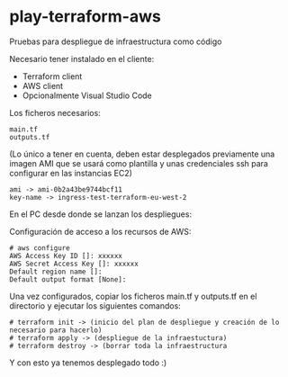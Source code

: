 # play-terraform-aws
Pruebas para despliegue de infraestructura como código

Necesario tener instalado en el cliente:

- Terraform client
- AWS client
- Opcionalmente Visual Studio Code

Los ficheros necesarios:

    main.tf
    outputs.tf

(Lo único a tener en cuenta, deben estar desplegados previamente una imagen AMI que se usará como plantilla y unas credenciales ssh para configurar en las instancias EC2)

    ami -> ami-0b2a43be9744bcf11
    key-name -> ingress-test-terraform-eu-west-2

En el PC desde donde se lanzan los despliegues:

Configuración de acceso a los recursos de AWS: 

    # aws configure
    AWS Access Key ID []: xxxxxx
    AWS Secret Access Key []: xxxxxx
    Default region name []:
    Default output format [None]:

Una vez configurados, copiar los ficheros main.tf y outputs.tf en el directorio y ejecutar los siguientes comandos:

    # terraform init -> (inicio del plan de despliegue y creación de lo necesario para hacerlo)
    # terraform apply -> (despliegue de la infraestuctura)
    # terraform destroy -> (borrar toda la infraestructura
    
Y con esto ya tenemos desplegado todo :)
